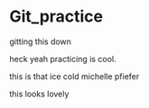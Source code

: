 # Git_practice
gitting this down


heck yeah practicing is cool.

this is that ice cold michelle pfiefer


this looks lovely